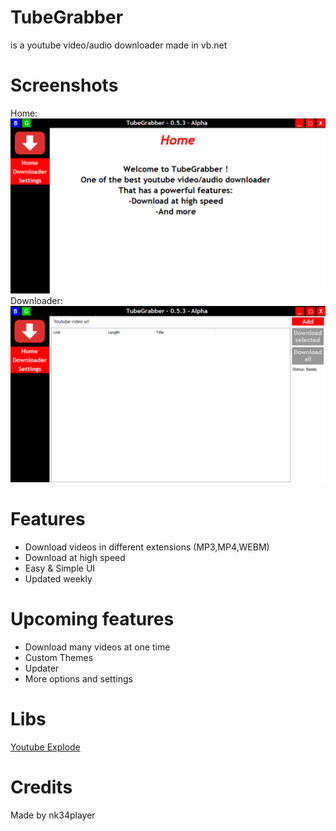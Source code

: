 # TubeGrabber
is a youtube video/audio downloader made in vb.net

# Screenshots
Home:
![Home](https://github.com/nk34player/TubeGrabber/blob/master/Screenies/1%20(2).png?raw=true)
Downloader:
![Downloader](https://github.com/nk34player/TubeGrabber/blob/master/Screenies/2%20(2).png?raw=true)

# Features
- Download videos in different extensions (MP3,MP4,WEBM)
- Download at high speed
- Easy & Simple UI
- Updated weekly

# Upcoming features
- Download many videos at one time
- Custom Themes
- Updater
- More options and settings

# Libs
[Youtube Explode](https://github.com/Tyrrrz/YoutubeExplode)

# Credits
Made by nk34player
